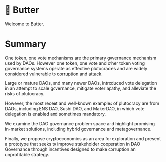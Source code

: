 # 🧈 Butter

Welcome to Butter.

# Summary

One token, one vote mechanisms are the primary governance mechanism used by DAOs. However, one token, one vote and other token voting governance systems operate as effective plutocracies and are widely considered vulnerable to [corruption](/problems.md#corruption-problems) and [attack](/problems.md#attack-problems).

Large or mature DAOs, and many newer DAOs, introduced vote delegation in an attempt to scale governance, mitigate voter apathy, and alleviate the risks of plutocracy.

However, the most recent and well-known examples of plutocracy are from DAOs, including ENS DAO, Sushi DAO, and MakerDAO, in which vote delegation is enabled and sometimes mandatory.

We examine the DAO governance problem space and highlight promising in-market solutions, including hybrid governance and metagovernance.

Finally, we propose cryptoeconomics as an area for exploration and present a prototype that seeks to improve stakeholder cooperation in DAO Governance through incentives designed to make corruption an unprofitable strategy.